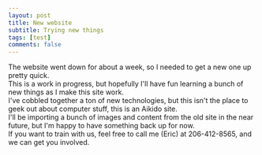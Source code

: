 ```yaml
---
layout: post
title: New website
subtitle: Trying new things
tags: [test]
comments: false
---
```


The website went down for about a week, so I needed to get a new one up pretty quick.  
This is a work in progress, but hopefully I'll have fun learning a bunch of new things as I make this site work.  
I've cobbled together a ton of new technologies, but this isn't the place to geek out about computer stuff, this is an Aikido site.  
I'll be importing a bunch of images and content from the old site in the near future, but I'm happy to have something back up for now.  
If you want to train with us, feel free to call me (Eric) at 206-412-8565, and we can get you involved.
